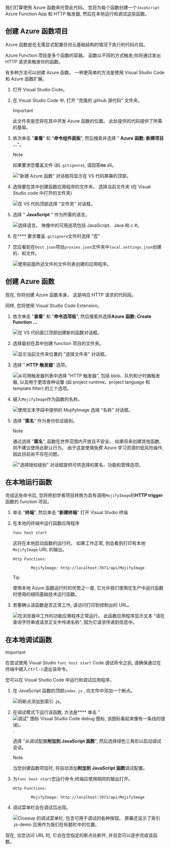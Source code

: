 我们打算使用 Azure 函数来托管此代码。 您将为每个函数创建一个`JavaScript` Azure Function App 和 HTTP 触发器, 然后在本地运行和调试这些函数。

## <a name="create-an-azure-function-project"></a>创建 Azure 函数项目

Azure 函数是在无需显式配置任何云基础结构的情况下执行的代码片段。

Azure Function 项目是多个函数的容器。 函数以不同的方式触发;你将通过发出 HTTP 请求来触发你的函数。

有多种方法可以创建 Azure 函数。 一种更简单的方法是使用 Visual Studio Code 和 Azure 函数扩展。

1. 打开 Visual Studio Code。

1. 在 Visual Studio Code 中, 打开 "克隆的 github 源代码" 文件夹。

    >[!IMPORTANT]
    > 此文件夹是您将在其中开发 Azure 函数的位置。 此处提供的代码提供了所需的基架。

1. 依次单击 "**查看**" 和 "**命令组件面板**", 然后搜索并选择 " **Azure 函数: 新建项目 ...**"。

   > [!NOTE]
   > 如果要求您覆盖文件 (如`.gitignore`), 请回答**no** all。

   !["新建 Azure 函数" 对话框将显示在 VS 代码屏幕的顶部。](../media/4.create-new-project.png)

1. 选择要在其中创建函数应用程序的文件夹。 选择当前文件夹 (在 Visual Studio code 中打开的文件夹)

   ![在 VS 代码顶部选择 "文件夹" 对话框。](../media/4.select-folder.png)

1. 选择 " **JavaScript** " 作为所需的语言。

   ![选择语言。 映像中的可用选项包括 JavaScript、Java 和 c #。](../media/4.select-language.png)

1. 在**** 要求覆盖`.gitignore`文件时选择 "否"

1. 您应看到在`host.json`项目`proxies.json`文件夹中`local.settings.json`创建的、和文件。

   ![使用前面所述文件的文件列表创建的应用程序。](../media/4.app-created.png)

## <a name="create-an-azure-function"></a>创建 Azure 函数

现在, 你将创建 Azure 函数本身。 这是响应 HTTP 请求的代码段。

同样, 您将使用 Visual Studio Code Extension。

1. 依次单击 "**查看**" 和 "**命令选项板**", 然后搜索并选择**Azure 函数: Create Function ...**

    ![在 VS 代码窗口顶部创建新的函数对话框。](../media/4.create-function.png)

1. 选择最初在其中创建 function 项目的文件夹。

    ![显示当前文件夹位置的 "选择文件夹" 对话框。](../media/4.select-current-project.png)

1. 选择 " **HTTP 触发器**" 选项。

    ![从可用触发器列表中选择 "HTTP 触发器", 包括 blob、队列和计时器触发器, 以及用于更改各种设置 (如 project runtime、project language 和 template filter) 的三个选项。](../media/4.select-trigger.png)

1. 键入`MojifyImage`作为函数的名称。

    ![使用文本字段中提供的 MojifyImage 选择 "名称" 对话框。](../media/4.choose-function-name.png)

1. 选择 "**匿名**" 作为身份验证级别。

    > [!NOTE]
    > 通过选择 "**匿名**", 函数在世界范围内开放且不安全。 如果将来创建其他函数, 则不建议使用此默认行为。 由于这是使用免费 Azure 学习资源的低风险操作, 因此目前尚不存在问题。

    !["选择授权级别" 对话框提供可供选择的匿名、功能和管理选项。](../media/4.choose-auth-level.png)

## <a name="run-the-function-locally"></a>在本地运行函数

完成这些命令后, 您将把初学者项目转换为具有调用`MojifyImage`的**HTTP trigger**函数的 function 项目。

1. 单击 "**终端**", 然后单击 "**新建终端**" 打开 Visual Studio 终端

2. 在本地的终端中运行函数应用程序

    ```bash
    func host start
    ```

    这将在本地启动函数的运行时。 如果工作正常, 则会看到打印有本地`MojifyImage` URL 的输出。

    ```output
    Http Functions:

            MojifyImage: http://localhost:7071/api/MojifyImage
    ```

    > [!TIP]
    > 使用本地 Azure 函数运行时的优势之一是, 它允许我们使用在生产中运行函数时使用的相同基础技术运行函数。

3. 若要确认该函数是否正常工作, 请访问打印到控制台的 URL。

    ![在浏览器中工作的功能应用程序正常运行。 此函数应用程序显示文本 "请在查询字符串或请求正文中传递名称", 因为它请求传递到信息中。](../media/4.default-function-app-working.png)

## <a name="debug-the-function-locally"></a>在本地调试函数

> [!Important]
> 在尝试使用 Visual Studio `func host start` Code 调试命令之前, 请确保通过在终端中键入<kbd>ctrl-c</kbd>退出该命令。

您可以在 Visual Studio Code 中运行和调试应用程序。

1. 在 JavaScript 函数的顶部`index.js` , 向文件中添加一个断点。

    ![将断点添加到索引 .js。](../media/4.add-breakpoint.png)

1. 在调试模式下运行该函数, 方法是**** 单击 " ![调试" 图标 Visual Studio Code debug 图标, 该图标看起来像有一条线的错误)。](../media/4.debug.icon.png).

    选择 "从调试配置**附加到 JavaScript 函数**", 然后选择绿色三角形以启动调试会话。

    > [!Note]
    > 当您创建函数项目时, 将自动添加**附加到 JavaScript 函数**调试配置。

1. 为`func host start`您运行命令;终端应使用相同的输出打开。

    ```output
    Http Functions:
    
            MojifyImage: http://localhost:7071/api/MojifyImage
    ```

1. 调试菜单栏会在调试后出现。

    ![Closeup 的调试菜单栏, 包含可用于调试的各种按钮。 屏幕还显示了索引 .js-demo 应用作为我们在标题栏中的位置。](../media/4.debug-menu-bar.png)

现在, 当您访问 URL 时, 它会在您指定的断点处断开, 并且您可以逐步完成该函数。
